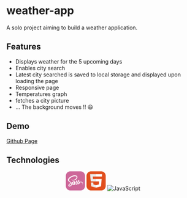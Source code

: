 # weather-app

A solo project aiming to build a weather application.

## Features

- Displays weather for the 5 upcoming days
- Enables city search
- Latest city searched is saved to local storage and displayed upon loading the page
- Responsive page
- Temperatures graph
- fetches a city picture
- ... The background moves !! :laughing:

## Demo

[Github Page]("caroline1123.github.io/weather-app/")

## Technologies

<div align="center" dir="auto">  
<img src="https://github.com/tandpfun/skill-icons/blob/main/icons/Sass.svg" alt="SASS" height="50" data-canonical-src="https://profilinator.rishav.dev/skills-assets/css3-original-wordmark.svg" style="max-width: 100%;">
  
<img src="https://github.com/tandpfun/skill-icons/blob/main/icons/HTML.svg" alt="HTML5" height="50" style="max-width: 100%;">

<img src="https://camo.githubusercontent.com/f85cece6899de7bec4dee626087a385376717cedf457d6af7d93349012447e19/68747470733a2f2f70726f66696c696e61746f722e7269736861762e6465762f736b696c6c732d6173736574732f6a6176617363726970742d6f726967696e616c2e737667" alt="JavaScript" height="40" style="max-width: 100%;">
</div>
